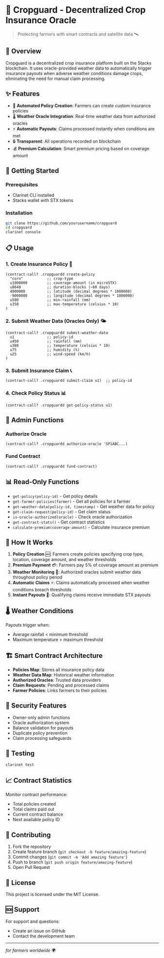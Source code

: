 # 🌾 Cropguard - Decentralized Crop Insurance Oracle

> Protecting farmers with smart contracts and satellite data 🛰️

## 📖 Overview

Cropguard is a decentralized crop insurance platform built on the Stacks blockchain. It uses oracle-provided weather data to automatically trigger insurance payouts when adverse weather conditions damage crops, eliminating the need for manual claim processing.

## ✨ Features

- 🚜 **Automated Policy Creation**: Farmers can create custom insurance policies
- 🌡️ **Weather Oracle Integration**: Real-time weather data from authorized oracles
- ⚡ **Automatic Payouts**: Claims processed instantly when conditions are met
- 🔒 **Transparent**: All operations recorded on blockchain
- 💰 **Premium Calculation**: Smart premium pricing based on coverage amount

## 🚀 Getting Started

### Prerequisites

- Clarinet CLI installed
- Stacks wallet with STX tokens

### Installation

```bash
git clone https://github.com/yourusername/cropguard
cd cropguard
clarinet console
```

## 📋 Usage

### 1. Create Insurance Policy 📝

```clarity
(contract-call? .cropguardd create-policy 
  "corn"           ;; crop-type
  u1000000         ;; coverage-amount (in microSTX)
  u8640            ;; duration-blocks (~60 days)
  4000000          ;; latitude (decimal degrees * 1000000)
  -9000000         ;; longitude (decimal degrees * 1000000)
  u500             ;; min-rainfall (mm)
  u350             ;; max-temperature (celsius * 10)
)
```

### 2. Submit Weather Data (Oracles Only) 🌤️

```clarity
(contract-call? .cropguardd submit-weather-data
  u1               ;; policy-id
  u450             ;; rainfall (mm)
  u380             ;; temperature (celsius * 10)
  u75              ;; humidity (%)
  u25              ;; wind-speed (km/h)
)
```

### 3. Submit Insurance Claim 📞

```clarity
(contract-call? .cropguardd submit-claim u1)  ;; policy-id
```

### 4. Check Policy Status 📊

```clarity
(contract-call? .cropguardd get-policy-status u1)
```

## 🔧 Admin Functions

### Authorize Oracle

```clarity
(contract-call? .cropguardd authorize-oracle 'SP1ABC...)
```

### Fund Contract

```clarity
(contract-call? .cropguardd fund-contract)
```

## 📊 Read-Only Functions

- `get-policy(policy-id)` - Get policy details
- `get-farmer-policies(farmer)` - Get all policies for a farmer
- `get-weather-data(policy-id, timestamp)` - Get weather data for policy
- `get-claim-request(policy-id)` - Get claim status
- `is-oracle-authorized(oracle)` - Check oracle authorization
- `get-contract-stats()` - Get contract statistics
- `calculate-premium(coverage-amount)` - Calculate insurance premium

## 🎯 How It Works

1. **Policy Creation** 🆕: Farmers create policies specifying crop type, location, coverage amount, and weather thresholds
2. **Premium Payment** 💳: Farmers pay 5% of coverage amount as premium
3. **Weather Monitoring** 📡: Authorized oracles submit weather data throughout policy period
4. **Automatic Claims** ⚡: Claims automatically processed when weather conditions breach thresholds
5. **Instant Payouts** 💸: Qualifying claims receive immediate STX payouts

## 🌡️ Weather Conditions

Payouts trigger when:
- Average rainfall < minimum threshold
- Maximum temperature > maximum threshold

## 🏗️ Smart Contract Architecture

- **Policies Map**: Stores all insurance policy data
- **Weather Data Map**: Historical weather information
- **Authorized Oracles**: Trusted data providers
- **Claim Requests**: Pending and processed claims
- **Farmer Policies**: Links farmers to their policies

## 🔐 Security Features

- Owner-only admin functions
- Oracle authorization system
- Balance validation for payouts
- Duplicate policy prevention
- Claim processing safeguards

## 🧪 Testing

```bash
clarinet test
```

## 📈 Contract Statistics

Monitor contract performance:
- Total policies created
- Total claims paid out
- Current contract balance
- Next available policy ID

## 🤝 Contributing

1. Fork the repository
2. Create feature branch (`git checkout -b feature/amazing-feature`)
3. Commit changes (`git commit -m 'Add amazing feature'`)
4. Push to branch (`git push origin feature/amazing-feature`)
5. Open Pull Request

## 📄 License

This project is licensed under the MIT License.

## 🆘 Support

For support and questions:
- Create an issue on GitHub
- Contact the development team

---

*for farmers worldwide* 🌍
